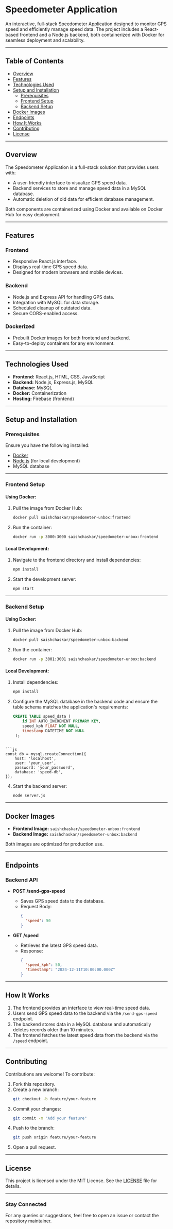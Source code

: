 # Speedometer Application

An interactive, full-stack Speedometer Application designed to monitor GPS speed and efficiently manage speed data. The project includes a React-based frontend and a Node.js backend, both containerized with Docker for seamless deployment and scalability.

---

## Table of Contents

- [Overview](#overview)
- [Features](#features)
- [Technologies Used](#technologies-used)
- [Setup and Installation](#setup-and-installation)
  - [Prerequisites](#prerequisites)
  - [Frontend Setup](#frontend-setup)
  - [Backend Setup](#backend-setup)
- [Docker Images](#docker-images)
- [Endpoints](#endpoints)
- [How It Works](#how-it-works)
- [Contributing](#contributing)
- [License](#license)

---

## Overview

The Speedometer Application is a full-stack solution that provides users with:

- A user-friendly interface to visualize GPS speed data.
- Backend services to store and manage speed data in a MySQL database.
- Automatic deletion of old data for efficient database management.

Both components are containerized using Docker and available on Docker Hub for easy deployment.

---

## Features

### Frontend

- Responsive React.js interface.
- Displays real-time GPS speed data.
- Designed for modern browsers and mobile devices.

### Backend

- Node.js and Express API for handling GPS data.
- Integration with MySQL for data storage.
- Scheduled cleanup of outdated data.
- Secure CORS-enabled access.

### Dockerized

- Prebuilt Docker images for both frontend and backend.
- Easy-to-deploy containers for any environment.

---

## Technologies Used

- **Frontend:** React.js, HTML, CSS, JavaScript
- **Backend:** Node.js, Express.js, MySQL
- **Database:** MySQL
- **Docker:** Containerization
- **Hosting:** Firebase (frontend)

---

## Setup and Installation

### Prerequisites

Ensure you have the following installed:

- [Docker](https://www.docker.com/)
- [Node.js](https://nodejs.org/) (for local development)
- MySQL database

---

### Frontend Setup

#### Using Docker:

1. Pull the image from Docker Hub:
   ```sh
   docker pull saishchaskar/speedometer-unbox:frontend
   ```
2. Run the container:
   ```sh
   docker run -p 3000:3000 saishchaskar/speedometer-unbox:frontend
   ```

#### Local Development:

1. Navigate to the frontend directory and install dependencies:
   ```sh
   npm install
   ```
2. Start the development server:
   ```sh
   npm start
   ```

---

### Backend Setup

#### Using Docker:

1. Pull the image from Docker Hub:
   ```sh
   docker pull saishchaskar/speedometer-unbox:backend
   ```
2. Run the container:
   ```sh
   docker run -p 3001:3001 saishchaskar/speedometer-unbox:backend
   ```

#### Local Development:

1. Install dependencies:

   ```sh
   npm install
   ```

2. Configure the MySQL database in the backend code and ensure the table schema matches the application's requirements:
   ```sql
   CREATE TABLE speed_data (
       id INT AUTO_INCREMENT PRIMARY KEY,
       speed_kph FLOAT NOT NULL,
       timestamp DATETIME NOT NULL
    );
  ```

  ```js
  const db = mysql.createConnection({
      host: 'localhost',
      user: 'your_user',
      password: 'your_password',
      database: 'speed-db',
  });
  ```

4. Start the backend server:
   ```sh
   node server.js
   ```

---

## Docker Images

- **Frontend Image:** `saishchaskar/speedometer-unbox:frontend`
- **Backend Image:** `saishchaskar/speedometer-unbox:backend`

Both images are optimized for production use.

---

## Endpoints

### Backend API

- **POST /send-gps-speed**

  - Saves GPS speed data to the database.
  - Request Body:
    ```json
    {
      "speed": 50
    }
    ```

- **GET /speed**

  - Retrieves the latest GPS speed data.
  - Response:
    ```json
    {
      "speed_kph": 50,
      "timestamp": "2024-12-11T10:00:00.000Z"
    }
    ```

---

## How It Works

1. The frontend provides an interface to view real-time speed data.
2. Users send GPS speed data to the backend via the `/send-gps-speed` endpoint.
3. The backend stores data in a MySQL database and automatically deletes records older than 10 minutes.
4. The frontend fetches the latest speed data from the backend via the `/speed` endpoint.

---

## Contributing

Contributions are welcome! To contribute:

1. Fork this repository.
2. Create a new branch:
   ```sh
   git checkout -b feature/your-feature
   ```
3. Commit your changes:
   ```sh
   git commit -m "Add your feature"
   ```
4. Push to the branch:
   ```sh
   git push origin feature/your-feature
   ```
5. Open a pull request.

---

## License

This project is licensed under the MIT License. See the [LICENSE](LICENSE) file for details.

---

### Stay Connected

For any queries or suggestions, feel free to open an issue or contact the repository maintainer.



